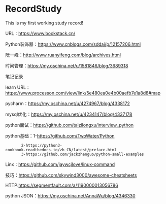 # RecordStudy
This is my first working study record!


URL：https://www.bookstack.cn/

Python装饰器：https://www.cnblogs.com/sddai/p/12157206.html

阮一峰：http://www.ruanyifeng.com/blog/archives.html

时间管理：https://my.oschina.net/u/1581846/blog/3689318

笔记记录

learn URL：https://www.processon.com/view/link/5e480ea0e4b00aefb7e1a8d8#map

pycharm：https://my.oschina.net/u/4274967/blog/4338172

mysql优化：https://my.oschina.net/u/4234147/blog/4337178

python面试：https://github.com/taizilongxu/interview_python

python基础：1-https://github.com/TwoWater/Python

           2-https://python3-cookbook.readthedocs.io/zh_CN/latest/preface.html
           3-https://github.com/jackzhenguo/python-small-examples

Linx：https://github.com/jaywcjlove/linux-command

技巧：https://github.com/skywind3000/awesome-cheatsheets

HTTP:https://segmentfault.com/a/1190000013056786

python JSON：https://my.oschina.net/AnnaWu/blog/4346330
